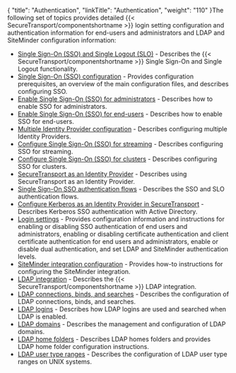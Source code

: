 {
    "title": "Authentication",
    "linkTitle": "Authentication",
    "weight": "110"
}The following set of topics provides detailed {{< SecureTransport/componentshortname  >}} login setting configuration and authentication information for end-users and administrators and LDAP and SiteMinder configuration information:

-   [Single Sign-On (SSO) and Single Logout (SLO)](c_st_about_sso) - Describes the {{< SecureTransport/componentshortname >}} Single Sign-On and Single Logout functionality.
-   [Single Sign-On (SSO) configuration](c_st_sso_configuration) - Provides configuration prerequisites, an overview of the main configuration files, and describes configuring SSO.
-   [Enable Single Sign-On (SSO) for administrators](c_st_enable_sso_admin) - Describes how to enable SSO for administrators.
-   [Enable Single Sign-On (SSO) for end-users](c_st_enable_sso_endusers) - Describes how to enable SSO for end-users.
-   [Multiple Identity Provider configuration](c_st_multi_idp) - Describes configuring multiple Identity Providers.
-   [Configure Single Sign-On (SSO) for streaming](c_st_ss0_streaming) - Describes configuring SSO for streaming.
-   [Configure Single Sign-On (SSO) for clusters](c_st_ss0_cluster) - Describes configuring SSO for clusters.
-   [SecureTransport as an Identity Provider](c_st_identity_provider) - Describes using SecureTransport as an Identity Provider.
-   [Single Sign-On SSO authentication flows](c_st_sso_authen_flows) - Describes the SSO and SLO authentication flows.
-   [Configure Kerberos as an Identity Provider in SecureTransport](c_st_active_directory) - Describes Kerberos SSO authentication with Active Directory.
-   [Login settings](c_st_login_settings) - Provides configuration information and instructions for enabling or disabling SSO authentication of end users and administrators, enabling or disabling certificate authentication and client certificate authentication for end users and administrators, enable or disable dual authentication, and set LDAP and SiteMinder authentication levels.
-   [SiteMinder integration configuration](t_st_siteminderintegrationconfiguration) - Provides how-to instructions for configuring the SiteMinder integration.
-   [LDAP integration](c_st_ldapintegration) - Describes the {{< SecureTransport/componentshortname >}} LDAP integration.
-   [LDAP connections, binds, and searches](c_st_ldap_connections_binds_searches) - Describes the configuration of LDAP connections, binds, and searches.
-   [LDAP logins](c_st_ldap_logins) - Describes how LDAP logins are used and searched when LDAP is enabled.
-   [LDAP domains](t_st_ldapsettings) - Describes the management and configuration of LDAP domains.
-   [LDAP home folders](t_st_ldaphomefolders) - Describes LDAP homes folders and provides LDAP home folder configuration instructions.
-   [LDAP user type ranges](t_st_ldapusertype) - Describes the configuration of LDAP user type ranges on UNIX systems.
